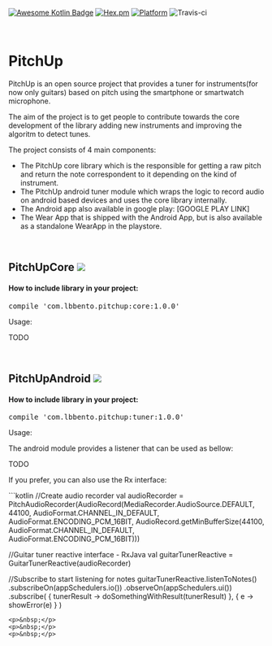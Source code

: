 [![Awesome Kotlin Badge](https://kotlin.link/awesome-kotlin.svg)](https://github.com/KotlinBy/awesome-kotlin)
[![Hex.pm](https://img.shields.io/hexpm/l/plug.svg)](http://www.apache.org/licenses/LICENSE-2.0)
[![Platform](https://img.shields.io/badge/platform-android-green.svg)](http://developer.android.com/index.html)
![Travis-ci](https://travis-ci.org/skyguydaa7/pitchup.svg)
<p>&nbsp;</p>
<h1>PitchUp</h1>
<p>PitchUp is an open source project that provides a tuner for instruments(for now only guitars) based on pitch using the smartphone or smartwatch microphone.</p>
<p>The aim of the project is to get people to contribute towards the core development of the library adding new instruments and improving the algoritm to detect tunes.&nbsp;</p>
<p>The project consists of 4 main components:</p>
<ul>
<li>The PitchUp core library which is the responsible for getting a raw pitch and return the note correspondent to it depending on the kind of instrument.</li>
<li>The PitchUp android tuner module which wraps the logic to record audio on android based devices and uses the core library internally.&nbsp;</li>
<li>The Android app also available in google play: [GOOGLE PLAY LINK]</li>
<li>The Wear App that is shipped with the Android App, but is also available as a standalone WearApp in the playstore.&nbsp;</li>
</ul>
<p>&nbsp;</p>
<h2><strong>PitchUpCore</strong>       <a href='https://bintray.com/lbbento/pitchup/core/_latestVersion'><img src='https://api.bintray.com/packages/lbbento/pitchup/core/images/download.svg'></a></h2>
<h4>How to include library in your project:</h4>
<div class="highlight highlight-source-groovy"><pre>compile <span class="pl-s"><span class="pl-pds">'</span>com.lbbento.pitchup:core:1.0.0<span class="pl-pds">'</span></span></pre></div>
<p>Usage:</p>
<p>TODO</p>
<p>&nbsp;</p>
<h2>PitchUpAndroid       <a href='https://bintray.com/lbbento/pitchup/tuner/_latestVersion'><img src='https://api.bintray.com/packages/lbbento/pitchup/tuner/images/download.svg'></a></h2>
<h4>How to include library in your project:</h4>
<div class="highlight highlight-source-groovy"><pre>compile <span class="pl-s"><span class="pl-pds">'</span>com.lbbento.pitchup:tuner:1.0.0<span class="pl-pds">'</span></span></pre></div>
<p>Usage:</p>
<p>The android module provides a listener that can be used as bellow:</p>
<p>TODO</p>
<p>If you prefer, you can also use the Rx interface:</p>
```kotlin
//Create audio recorder
val audioRecorder = PitchAudioRecorder(AudioRecord(MediaRecorder.AudioSource.DEFAULT,
    44100,
    AudioFormat.CHANNEL_IN_DEFAULT,
    AudioFormat.ENCODING_PCM_16BIT,
    AudioRecord.getMinBufferSize(44100, AudioFormat.CHANNEL_IN_DEFAULT, AudioFormat.ENCODING_PCM_16BIT)))

//Guitar tuner reactive interface - RxJava
val guitarTunerReactive = GuitarTunerReactive(audioRecorder)

//Subscribe to start listening for notes
guitarTunerReactive.listenToNotes()
    .subscribeOn(appSchedulers.io())
    .observeOn(appSchedulers.ui())
    .subscribe(
        { tunerResult -> doSomethingWithResult(tunerResult) },
        { e -> showError(e) }
    )
```
<p>&nbsp;</p>
<p>&nbsp;</p>
<p>&nbsp;</p>
